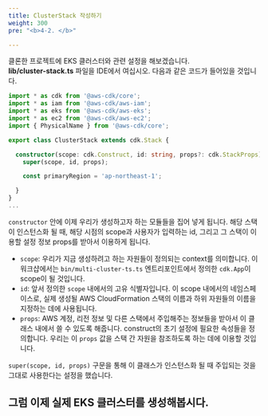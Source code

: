 ```yaml
---
title: ClusterStack 작성하기
weight: 300
pre: "<b>4-2. </b>"

---
```


클론한 프로젝트에 EKS 클러스터와 관련 설정을 해보겠습니다.  
**lib/cluster-stack.ts** 파일을 IDE에서 여십시오.
다음과 같은 코드가 들어있을 것입니다.


```typescript
import * as cdk from '@aws-cdk/core';
import * as iam from '@aws-cdk/aws-iam';
import * as eks from '@aws-cdk/aws-eks';
import * as ec2 from '@aws-cdk/aws-ec2';
import { PhysicalName } from '@aws-cdk/core';

export class ClusterStack extends cdk.Stack {

  constructor(scope: cdk.Construct, id: string, props?: cdk.StackProps) {
    super(scope, id, props);

    const primaryRegion = 'ap-northeast-1';

  }
}
...
```

`constructor` 안에 이제 우리가 생성하고자 하는 모듈들을 집어 넣게 됩니다.
해당 스택이 인스턴스화 될 때, 해당 시점의 scope과 사용자가 입력하는 id, 그리고 그 스택이 이용할 설정 정보 props를 받아서 이용하게 됩니다.
* `scope`: 우리가 지금 생성하려고 하는 자원들이 정의되는 context를 의미합니다. 이 워크샵에서는 `bin/multi-cluster-ts.ts` 엔트리포인트에서 정의한 `cdk.App`이 scope이 될 것입니다.
* `id`: 앞서 정의한 `scope` 내에서의 고유 식별자입니다. 이 scope 내에서의 네임스페이스로, 실제 생성될 AWS CloudFormation 스택의 이름과 하위 자원들의 이름을 지정하는 데에 사용됩니다.
* `props`: AWS 계정, 리전 정보 및 다른 스택에서 주입해주는 정보들을 받아서 이 클래스 내에서 쓸 수 있도록 해줍니다.
construct의 초기 설정에 필요한 속성들을 정의합니다. 우리는 이 `props` 값을 스택 간 자원을 참조하도록 하는 데에 이용할 것입니다.

`super(scope, id, props)` 구문을 통해 이 클래스가 인스턴스화 될 때 주입되는 것을 그대로 사용한다는 설정을 했습니다.


## 그럼 이제 실제 EKS 클러스터를 생성해봅시다.